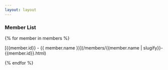 ```yaml
---
layout: layout
---
```

### Member List

{% for member in members %}

[{{member.id}} - {{ member.name }}](/members/{{member.name | slugify}}-{{member.id}}.html) 

{% endfor %}  